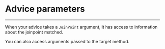 
# Advice parameters
---

When your advice takes a `JoinPoint` argument, it has access to information about the joinpoint matched.

You can also access arguments passed to the target method.